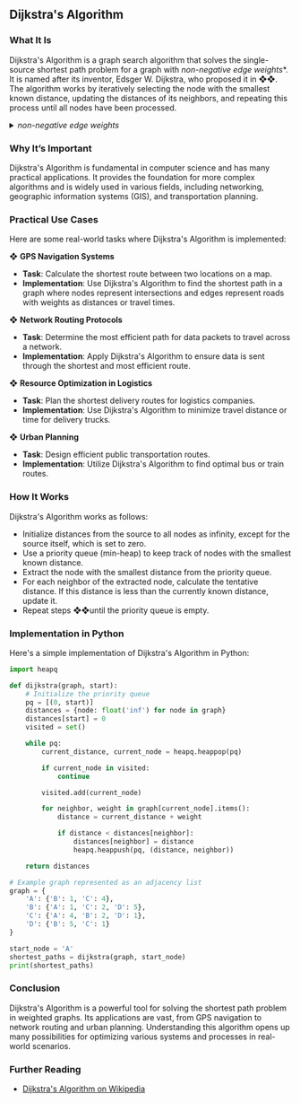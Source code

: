 ## Dijkstra's Algorithm

### What It Is
Dijkstra's Algorithm is a graph search algorithm that solves the single-source shortest path problem for a graph with *non-negative edge weights**. It is named after its inventor, Edsger W. Dijkstra, who proposed it in ❖❖. The algorithm works by iteratively selecting the node with the smallest known distance, updating the distances of its neighbors, and repeating this process until all nodes have been processed.

<details>
  <summary>
    <i>non-negative edge weights</i>
  </summary>
  In graph theory, edges (or links) between nodes (or vertices) can have weights associated with them, representing the cost, distance, or any other metric relevant to the problem at hand. Non-negative edge weights simply mean that all the weights (or values) assigned to the edges are zero or positive; they cannot be negative.
</details>

### Why It’s Important
Dijkstra's Algorithm is fundamental in computer science and has many practical applications. It provides the foundation for more complex algorithms and is widely used in various fields, including networking, geographic information systems (GIS), and transportation planning.

### Practical Use Cases
Here are some real-world tasks where Dijkstra's Algorithm is implemented:

❖ **GPS Navigation Systems**
  - **Task**: Calculate the shortest route between two locations on a map.
  - **Implementation**: Use Dijkstra's Algorithm to find the shortest path in a graph where nodes represent intersections and edges represent roads with weights as distances or travel times.

❖ **Network Routing Protocols**
  - **Task**: Determine the most efficient path for data packets to travel across a network.
  - **Implementation**: Apply Dijkstra's Algorithm to ensure data is sent through the shortest and most efficient route.

❖ **Resource Optimization in Logistics**
  - **Task**: Plan the shortest delivery routes for logistics companies.
  - **Implementation**: Use Dijkstra's Algorithm to minimize travel distance or time for delivery trucks.

❖ **Urban Planning**
  - **Task**: Design efficient public transportation routes.
  - **Implementation**: Utilize Dijkstra's Algorithm to find optimal bus or train routes.

### How It Works
Dijkstra's Algorithm works as follows:

- Initialize distances from the source to all nodes as infinity, except for the source itself, which is set to zero.
- Use a priority queue (min-heap) to keep track of nodes with the smallest known distance.
- Extract the node with the smallest distance from the priority queue.
- For each neighbor of the extracted node, calculate the tentative distance. If this distance is less than the currently known distance, update it.
- Repeat steps ❖❖until the priority queue is empty.

### Implementation in Python
Here's a simple implementation of Dijkstra's Algorithm in Python:

```python
import heapq

def dijkstra(graph, start):
    # Initialize the priority queue
    pq = [(0, start)]
    distances = {node: float('inf') for node in graph}
    distances[start] = 0
    visited = set()

    while pq:
        current_distance, current_node = heapq.heappop(pq)

        if current_node in visited:
            continue

        visited.add(current_node)

        for neighbor, weight in graph[current_node].items():
            distance = current_distance + weight

            if distance < distances[neighbor]:
                distances[neighbor] = distance
                heapq.heappush(pq, (distance, neighbor))

    return distances

# Example graph represented as an adjacency list
graph = {
    'A': {'B': 1, 'C': 4},
    'B': {'A': 1, 'C': 2, 'D': 5},
    'C': {'A': 4, 'B': 2, 'D': 1},
    'D': {'B': 5, 'C': 1}
}

start_node = 'A'
shortest_paths = dijkstra(graph, start_node)
print(shortest_paths)
```

### Conclusion
Dijkstra's Algorithm is a powerful tool for solving the shortest path problem in weighted graphs. Its applications are vast, from GPS navigation to network routing and urban planning. Understanding this algorithm opens up many possibilities for optimizing various systems and processes in real-world scenarios.

### Further Reading
- [Dijkstra's Algorithm on Wikipedia](https://en.wikipedia.org/wiki/Dijkstra%27s_algorithm)
